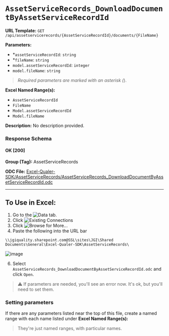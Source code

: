 # `AssetServiceRecords_DownloadDocumentByAssetServiceRecordId`

**URL Template:**
`GET /api/assetservicerecords/{AssetServiceRecordId}/documents/{FileName}`

**Parameters:**
- *`assetServiceRecordId`: `string`
- *`fileName`: `string`
- `model.assetServiceRecordId`: `integer`
- `model.fileName`: `string`


> *Required parameters are marked with an asterisk (*).

**Excel Named Range(s):**
- `AssetServiceRecordId`
- `FileName`
- `Model.assetServiceRecordId`
- `Model.fileName`


**Description:**
No description provided.

### Response Schema

#### OK [200]



**Group (Tag):**
AssetServiceRecords

**ODC File:**
[Excel-Qualer-SDK/AssetServiceRecords/AssetServiceRecords_DownloadDocumentByAssetServiceRecordId.odc](https://github.com/Johnson-Gage-Inspection-Inc/qualer-sdk-odc/blob/main/Excel-Qualer-SDK/AssetServiceRecords/AssetServiceRecords_DownloadDocumentByAssetServiceRecordId.odc)

---

To Use in Excel:
---

1. Go to the ![`Data`](https://github.com/user-attachments/assets/da437a70-57b3-4c5b-bb01-4910ece19ed1)
 tab.
3. Click ![Existing Connections](https://github.com/user-attachments/assets/a2f1ed67-b2e0-4c23-ac90-68c870e60289)
4. Click ![`Browse for More...`](https://github.com/user-attachments/assets/8e698494-6865-41e7-b6fa-043aea81809a)
5. Paste the following into the URL bar
```
\\jgiquality.sharepoint.com@SSL\sites\JGI\Shared Documents\General\Excel-Qualer-SDK\AssetServiceRecords\
```

![image](https://github.com/user-attachments/assets/1e1a8d87-0377-446d-aaf5-d78562991db3)

6. Select `AssetServiceRecords_DownloadDocumentByAssetServiceRecordId.odc` and click `Open`.

> ⚠️ If parameters are needed, you'll see an error now. It's ok, but you'll need to set them.

### Setting parameters
If there are any parameters listed near the top of this file, create a named range with each name listed under **Excel Named Range(s):**
> They're just named ranges, with particular names.
